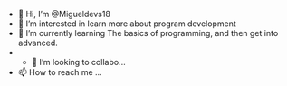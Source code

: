 - 👋 Hi, I’m @Migueldevs18
- 👀 I’m interested in learn more about program development
- 🌱 I’m currently learning The basics of programming, and then get into advanced.
- - 💞️ I’m looking to collabo...
- 📫 How to reach me ...

<!---
Migueldevs18/Migueldevs18 is a ✨ special ✨ repository because its `README.md` (this file) appears on your GitHub profile.
You can click the Preview link to take a look at your changes.
--->

